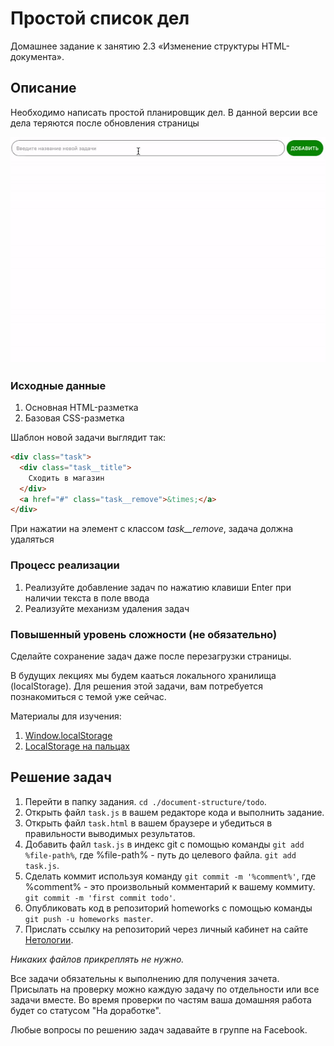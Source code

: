 # Простой список дел

Домашнее задание к занятию 2.3 «Изменение структуры HTML-документа».

## Описание 

Необходимо написать простой планировщик дел. В данной версии все дела
теряются после обновления страницы

![Demo](./demo.gif)

### Исходные данные

1. Основная HTML-разметка
2. Базовая CSS-разметка

Шаблон новой задачи выглядит так:

```html
<div class="task">
  <div class="task__title">
    Сходить в магазин
  </div>
  <a href="#" class="task__remove">&times;</a>
</div>
```

При нажатии на элемент с классом *task__remove*, задача должна удаляться

### Процесс реализации

1. Реализуйте добавление задач по нажатию клавиши Enter при наличии текста
в поле ввода
2. Реализуйте механизм удаления задач

### Повышенный уровень сложности (не обязательно)

Сделайте сохранение задач даже после перезагрузки страницы.

В будущих лекциях мы будем кааться локального хранилища (localStorage).
Для решения этой задачи, вам потребуется познакомиться с темой уже сейчас.

Материалы для изучения:

1. [Window.localStorage](https://developer.mozilla.org/ru/docs/Web/API/Window/localStorage)
2. [LocalStorage на пальцах](https://tproger.ru/articles/localstorage/)

## Решение задач
1. Перейти в папку задания. `cd ./document-structure/todo`.
2. Открыть файл `task.js` в вашем редакторе кода и выполнить задание.
3. Открыть файл `task.html` в вашем браузере и убедиться в правильности выводимых результатов.
4. Добавить файл `task.js` в индекс git с помощью команды `git add %file-path%`, где %file-path% - путь до целевого файла. `git add task.js`.
5. Сделать коммит используя команду `git commit -m '%comment%'`, где %comment% - это произвольный комментарий к вашему коммиту. `git commit -m 'first commit todo'`.
6. Опубликовать код в репозиторий homeworks с помощью команды `git push -u homeworks master`.
7. Прислать ссылку на репозиторий через личный кабинет на сайте [Нетологии][6].

[0]: https://github.com/
[1]: https://www.sublimetext.com/
[2]: https://code.visualstudio.com/
[3]: https://github.com/netology-code/guides/tree/master/github
[4]: https://git-scm.com/
[5]: https://github.com/netology-code/guides/blob/master/git/REAMDE.md
[6]: https://netology.ru/

*Никаких файлов прикреплять не нужно.*

Все задачи обязательны к выполнению для получения зачета. Присылать на проверку можно каждую задачу по отдельности или все задачи вместе. Во время проверки по частям ваша домашняя работа будет со статусом "На доработке".

Любые вопросы по решению задач задавайте в группе на Facebook.
